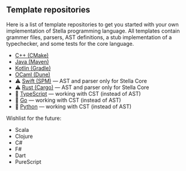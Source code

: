 ## Template repositories

Here is a list of template repositories to get you started with your own implementation of Stella programming language.
All templates contain grammer files, parsers, AST definitions, a stub implementation of a typechecker, and some tests for the core language.

- [C++ (CMake)](https://github.com/IU-ACCPA-2023/stella-implementation-in-cpp)
- [Java (Maven)](https://github.com/IU-ACCPA-2023/stella-implementation-in-java)
- [Kotlin (Gradle)](https://github.com/IU-ACCPA-2023/stella-implementation-in-kotlin)
- [OCaml (Dune)](https://github.com/IU-ACCPA-2023/stella-implementation-in-ocaml)
- ⚠️ [Swift (SPM)](https://github.com/IU-ACCPA-2023/stella-implementation-in-swift) — AST and parser only for Stella Core
- ⚠️ [Rust (Cargo)](https://github.com/IU-ACCPA-2023/stella-implementation-in-rust) — AST and parser only for Stella Core
- 🚧 [TypeScript](https://github.com/IU-ACCPA-2023/stella-implementation-in-typescript) — working with CST (instead of AST)
- 🚧 [Go](https://github.com/IU-ACCPA-2023/stella-implementation-in-go) — working with CST (instead of AST)
- 🚧 [Python](https://github.com/IU-ACCPA-2023/stella-implementation-in-Python) — working with CST (instead of AST)

Wishlist for the future:
- Scala
- Clojure
- C#
- F#
- Dart
- PureScript
